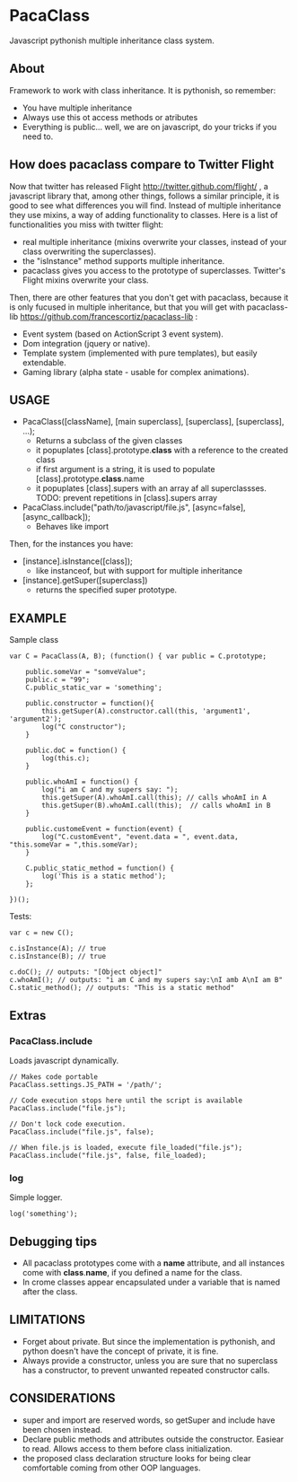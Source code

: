 
PacaClass
=========

Javascript pythonish multiple inheritance class system.


About
----------------

Framework to work with class inheritance. It is pythonish, so remember:

  - You have multiple inheritance
  - Always use this ot access methods or atributes
  - Everything is public... well, we are on javascript, do your tricks if you need to.
  
 
How does pacaclass compare to Twitter Flight
---------------
  
Now that twitter has released Flight http://twitter.github.com/flight/ , a javascript library that, among other things, follows a similar principle, it is good to see what differences you will find.
Instead of multiple inheritance they use mixins, a way of adding functionality to classes. Here is a list of functionalities you miss with twitter flight:

- real multiple inheritance (mixins overwrite your classes, instead of your class overwriting the superclasses).
- the "isInstance" method supports multiple inheritance.
- pacaclass gives you access to the prototype of superclasses. Twitter's Flight mixins overwrite your class.

Then, there are other features that you don't get with pacaclass, because it is only fucused in multiple inheritance, but that you will get with pacaclass-lib https://github.com/francescortiz/pacaclass-lib :

- Event system (based on ActionScript 3 event system).
- Dom integration (jquery or native).
- Template system (implemented with pure templates), but easily extendable.
- Gaming library (alpha state - usable for complex animations).


USAGE
-----------

- PacaClass([className], [main superclass], [superclass], [superclass], ...);
  * Returns a subclass of the given classes
  * it popuplates [class].prototype.__class__ with a reference to the created class
  * if first argument is a string, it is used to populate [class].prototype.__class__.name
  * it popuplates [class].supers with an array af all superclassses.
    TODO: prevent repetitions in [class].supers array
- PacaClass.include("path/to/javascript/file.js", [async=false], [async_callback]);
  * Behaves like import
  
Then, for the instances you have:

- [instance].isInstance([class]);
  * like instanceof, but with support for multiple inheritance
- [instance].getSuper([superclass])
  * returns the specified super prototype.

  
EXAMPLE
----------------

Sample class

    var C = PacaClass(A, B); (function() { var public = C.prototype;

        public.someVar = "somveValue";
        public.c = "99";
        C.public_static_var = 'something';
        
        public.constructor = function(){
            this.getSuper(A).constructor.call(this, 'argument1', 'argument2');
            log("C constructor");
        }

        public.doC = function() {
            log(this.c);
        }

        public.whoAmI = function() {
            log("i am C and my supers say: ");
            this.getSuper(A).whoAmI.call(this); // calls whoAmI in A
            this.getSuper(B).whoAmI.call(this);  // calls whoAmI in B
        }
        
        public.customeEvent = function(event) {
            log("C.customEvent", "event.data = ", event.data, "this.someVar = ",this.someVar);
        }

        C.public_static_method = function() {
            log('This is a static method');
        };

    })();


Tests:

    var c = new C();

    c.isInstance(A); // true
    c.isInstance(B); // true

    c.doC(); // outputs: "[Object object]"
    c.whoAmI(); // outputs: "i am C and my supers say:\nI amb A\nI am B"
    C.static_method(); // outputs: "This is a static method"


Extras
-----------

### PacaClass.include
Loads javascript dynamically.

    // Makes code portable
    PacaClass.settings.JS_PATH = '/path/';

    // Code execution stops here until the script is available
    PacaClass.include("file.js");

    // Don't lock code execution.
    PacaClass.include("file.js", false); 

    // When file.js is loaded, execute file_loaded("file.js");
    PacaClass.include("file.js", false, file_loaded); 
    
### log
Simple logger.

    log('something');
    

Debugging tips
-------------------

- All pacaclass prototypes come with a __name__ attribute, and all instances come with __class__.__name__, if you defined a name for the class.
- In crome classes appear encapsulated under a variable that is named after the class.


LIMITATIONS
-------------

- Forget about private. But since the implementation is pythonish, and python doesn't
  have the concept of private, it is fine.
- Always provide a constructor, unless you are sure that no superclass has a
  constructor, to prevent unwanted repeated constructor calls.


CONSIDERATIONS
-----------------------------

- super and import are reserved words, so getSuper and include have been chosen instead.
- Declare public methods and attributes outside the constructor. Easiear to read. Allows
  access to them before class initialization.
- the proposed class declaration structure looks for being clear comfortable coming from
  other OOP languages.
